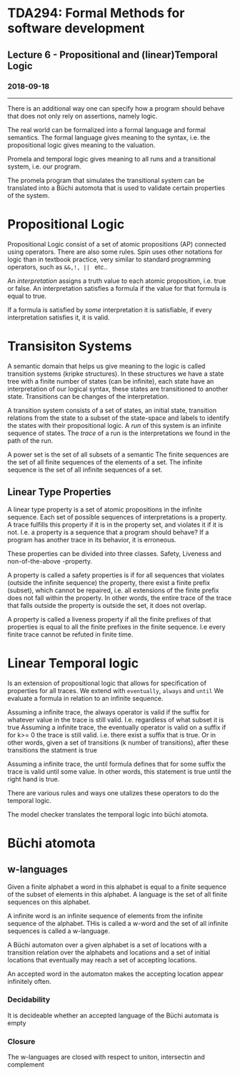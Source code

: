 # TDA294: Formal Methods for software development
## Lecture 6 - Propositional and (linear)Temporal Logic
### 2018-09-18
---
There is an additional way one can specify how a program should behave that does not only rely on assertions, namely logic.

The real world can be formalized into a formal language and formal semantics. The formal language gives meaning to the syntax, i.e. the propositional logic gives meaning to the valuation.

Promela and temporal logic gives meaning to all runs and a transitional system, i.e. our program.

The promela program that simulates the transitional system can be translated into a Büchi automota that is used to validate certain properties of the system.

# Propositional Logic
Propositional Logic consist of a set of atomic propositions (AP) connected using operators. There are also some rules. Spin uses other notations for logic than in textbook practice, very similar to standard programming operators, such as `&&,!, || ` etc..

An *interpretation* assigns a truth value to each atomic proposition, i.e. true or false. An interpretation satisfies a formula if the value for that formula is equal to true.

If a formula is satisfied by *some* interpretation it is satisfiable, if every interpretation satisfies it, it is valid.


# Transisiton Systems
 A semantic domain that helps us give meaning to the logic is called transition systems (kripke structures). In these structures we have a state tree with a finite number of states (can be infinite), each state have an interpretation of our logical syntax, these states are transitioned to another state. Transitions can be changes of the interpretation.

 A transition system consists of a set of states, an initial state, transition relations from the state to a subset of the state-space and labels to identify the states with their propositional logic. A *run* of this system is an infinite sequence of states. The *trace* of a run is the interpretations we found in the path of the run.

 A power set is the set of all subsets of a semantic
 The finite sequences are the set of all finite sequences of the elements of a set. The infinite sequence is the set of all infinite sequences of a set.

## Linear Type Properties
 A linear type property is a set of atomic propositions in the infinite sequence. Each set of possible sequences of interpretations is a property. A trace fulfills this property if it is in the property set, and violates it if it is not. I.e. a property is a sequence that a program should behave? If a program has another trace in its behavior, it is erroneous.

These properties can be divided into three classes. Safety, Liveness and non-of-the-above -property.

A property is called a safety properties is if for all sequences that violates (outside the infinite sequence) the property, there exist a finite prefix (subset), which cannot be repaired, i.e. all extensions of the finite prefix does not fall within the property. In other words, the entire trace of the trace that falls outside the property is outside the set, it does not overlap.

A property is called a liveness property if all the finite prefixes of that properties is equal to all the finite prefixes in the finite sequence. I.e every finite trace cannot be refuted in finite time.

# Linear Temporal logic
Is an extension of propositional logic that allows for specification of properties for all traces. We extend with `eventually`,  `always` and `until`
We evaluate a formula in relation to an infinite sequence.

Assuming a infinite trace, the always operator is valid if the suffix for whatever value in the trace is still valid. I.e. regardless of what subset it is true
Assuming a infinite trace, the eventually operator is valid on a suffix if for k>= 0 the trace is still valid. i.e. there exist a suffix that is true. Or in other words, given a set of transitions (k number of transitions), after these transitions the statment is true

Assuming a infinite trace, the until formula defines that for some suffix the trace is valid until some value. In other words, this statement is true until the right hand is true.

There are various rules and ways one utalizes these operators to do the temporal logic.

The model checker translates the temporal logic into büchi atomota.

# Büchi atomota

## w-languages
Given a finite alphabet a word in this alphabet is equal to a finite sequence of the subset of elements in this alphabet. A language is the set of all finite sequences on this alphabet.

A infinite word is an infinite sequence of elements from the infinite sequence of the alphabet. THis is called a w-word and the set of all infinite sequences is called a w-language.

A Büchi automaton over a given alphabet is a set of locations with a transition relation over the alphabets and locations and a set of initial locations that eventually may reach a set of accepting locations.

An accepted word in the automaton makes the accepting location appear infinitely often.

### Decidability
It is decideable whether an accepted language of the Büchi automata is empty

### Closure
The w-languages are closed with respect to uniton, intersectin and complement
